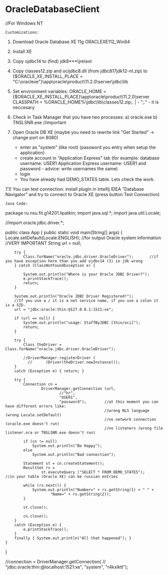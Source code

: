 # OracleDatabaseClient

//For Windows NT

	Customizations:

1) Download Oracle Database XE 11g
	ORACLEXE112_Win64

2) Install XE

3) Copy ojdbc14 to (find) jdk8***\jre\ext

4) Copy classes12.zip and ocijdbc8.dll (from jdbc817jdk12-nt.zip) 
	to {$ORACLE_XE_INSTALL_PLACE = "C:\oraclexe"}\app\oracle\product\11.2.0\server\jdbc\lib

5) Set environment variables: 
	ORACLE_HOME = {$ORACLE_XE_INSTALL_PLACE}\app\oracle\product\11.2.0\server
	CLASSPATH = %ORACLE_HOME%\jdbc\lib\classes12.zip;.
													 | - ";." - it is neccesary

6) Check in Task Manager that you have two processes:
	a) oracle.exe
	b) TNSLSNR.exe		//important

7) Open Oracle DB XE (maybe you need to rewrite link "Get Started" -> change port on 8080)
	- enter as "system" (like root)  (password you entry when setup the application)
	- create account in "Application Express" tab (for example: 
														database username: USER1
														Application Express username: USER1
														and password
														- advice: write usernames the same)
	- login
	- You have already had DEMO_STATES table. Lets check the work.
	
7.1) You can test connection: install plugin in IntellIj IDEA "Database Navigator" and try to connect to Oracle XE (press button Test Connection)
	
	Java Code: 

package ru.nsu.fit.g14201.lipatkin;
import java.sql.*;
import java.util.Locale;

//import oracle.jdbc.driver.*;

public class App
{
    public static void main(String[] args)
    {
        Locale.setDefault(Locale.ENGLISH);      //for output Oracle system information //VERY IMPORTANT
        String url = null;

        try {
            Class.forName("oracle.jdbc.driver.OracleDriver");		//if you have exception here than you add ojdbc14 (3) in jdk wrong
        } catch (ClassNotFoundException e) {

            System.out.println("Where is your Oracle JDBC Driver?");
            e.printStackTrace();
            return;
        }

        System.out.println("Oracle JDBC Driver Registered!");
        //If you use a / it is a net service name, if you use a colon it is a SID.
        url = "jdbc:oracle:thin:@127.0.0.1:1521:xe";

        if (url == null) {
            System.out.println("usage: StaffByJDBC [thin/oci]");
            return;
        }

        try {
            Class theDriver = Class.forName("oracle.jdbc.driver.OracleDriver");

            //DriverManager.registerDriver (
              //      (Driver)theDriver.newInstance());
        }
        catch (Exception e) { return; }

        try {
            Connection cn =
                    DriverManager.getConnection (url,
                            //"hr",
                            "USER1",
                            "password");		//at this moment you can have different errors like: 
												//wrong NLS language (wrong Locale.setDefault)
												//no network connection (oracle.exe doesn't run)
												//no listeners (wrong file listener.ora or TNSLSNR.exe doesn't run)

            if (cn != null)
                System.out.println("Be Happy");
            else
                System.out.println("Bad connection");

            Statement st = cn.createStatement();
            ResultSet rs =
                    st.executeQuery ("SELECT * FROM DEMO_STATES");		//in your table (Oracle XE) can be russian entries

            while (rs.next()) {
                System.out.println("Number=" + rs.getString(1) + " " +
                        "Name=" + rs.getString(2));
            }

            st.close();

            cn.close();
        }
        catch (Exception e) {
            e.printStackTrace();
        }
        finally { System.out.println("All that happened"); }
    }
}

//connection = DriverManager.getConnection(
  //      "jdbc:oracle:thin:@localhost:1521:xe", "system", "r4kxlktt");